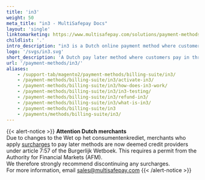```yaml
---
title: 'in3'
weight: 50
meta_title: "in3 - MultiSafepay Docs"
layout: 'single'
linktomarketing: https://www.multisafepay.com/solutions/payment-methods/in3
childlist: '.'
intro_description: "in3 is a Dutch online payment method where customers pay in 3 installments after receiving their order."
logo: '/svgs/in3.svg' 
short_description: 'A Dutch pay later method where customers pay in three installments.'
url: '/payment-methods/in3/'
aliases:
    - /support-tab/magento2/payment-methods/billing-suite/in3/
    - /payment-methods/billing-suite/in3/activate-in3/
    - /payment-methods/billing-suite/in3/how-does-in3-work/
    - /payment-methods/billing-suite/in3/in3-testing/
    - /payment-methods/billing-suite/in3/refund-in3/
    - /payment-methods/billing-suite/in3/what-is-in3/
    - /payment-methods/billing-suite/in3
    - /payments/methods/billing-suite/in3/
---
```

{{< alert-notice >}} **Attention Dutch merchants** <br> Due to changes to the Wet op het consumentenkrediet, merchants who apply [surcharges](/about-payments/surcharges/) to pay later methods are now deemed credit providers under article 7:57 of the Burgerlijk Wetboek. This requires a permit from the Authority for Financial Markets (AFM). <br> We therefore strongly recommend discontinuing any surcharges. <br> For more information, email <sales@multisafepay.com> {{< /alert-notice >}}